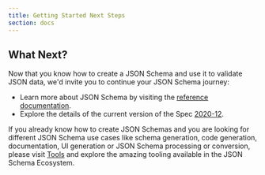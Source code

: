 ```yaml
---
title: Getting Started Next Steps
section: docs
---
```


## What Next?

Now that you know how to create a JSON Schema and use it to validate JSON data, we'd invite you to continue your JSON Schema journey:

- Learn more about JSON Schema by visiting the [reference documentation](../understanding-json-schema).
- Explore the details of the current version of the Spec [2020-12](https://json-schema.org/specification).

If you already know how to create JSON Schemas and you are looking for different JSON Schema use cases like schema generation, code generation, documentation, UI generation or JSON Schema processing or conversion, please visit [Tools](https://json-schema.org/tools) and explore the amazing tooling available in the JSON Schema Ecosystem.

